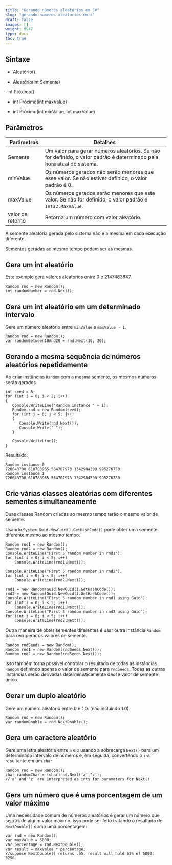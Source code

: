 ```yaml
---
title: "Gerando números aleatórios em C#"
slug: "gerando-numeros-aleatorios-em-c"
draft: false
images: []
weight: 9947
type: docs
toc: true
---
```


## Sintaxe
- Aleatório()

- Aleatório(int Semente)

-int Próximo()

- int Próximo(int maxValue)

- int Próximo(int minValue, int maxValue)


## Parâmetros
| Parâmetros | Detalhes |
| ---------- | ------- |
| Semente | Um valor para gerar números aleatórios. Se não for definido, o valor padrão é determinado pela hora atual do sistema.
| minValue | Os números gerados não serão menores que esse valor. Se não estiver definido, o valor padrão é 0.
| maxValue | Os números gerados serão menores que este valor. Se não for definido, o valor padrão é `Int32.MaxValue`.
| valor de retorno | Retorna um número com valor aleatório.

A semente aleatória gerada pelo sistema não é a mesma em cada execução diferente.

Sementes geradas ao mesmo tempo podem ser as mesmas.

## Gera um int aleatório
Este exemplo gera valores aleatórios entre 0 e 2147483647.

    Random rnd = new Random();
    int randomNumber = rnd.Next();

## Gera um int aleatório em um determinado intervalo
Gere um número aleatório entre `minValue` e `maxValue - 1`.

    Random rnd = new Random();
    var randomBetween10And20 = rnd.Next(10, 20);

## Gerando a mesma sequência de números aleatórios repetidamente
Ao criar instâncias `Random` com a mesma semente, os mesmos números serão gerados.

    int seed = 5;
    for (int i = 0; i < 2; i++)
    {
       Console.WriteLine("Random instance " + i);
       Random rnd = new Random(seed);
       for (int j = 0; j < 5; j++)
       {
          Console.Write(rnd.Next());
          Console.Write(" ");
       }
    
       Console.WriteLine();
    }

Resultado:

    Random instance 0
    726643700 610783965 564707973 1342984399 995276750
    Random instance 1
    726643700 610783965 564707973 1342984399 995276750

## Crie várias classes aleatórias com diferentes sementes simultaneamente
Duas classes Random criadas ao mesmo tempo terão o mesmo valor de semente.

Usando `System.Guid.NewGuid().GetHashCode()` pode obter uma semente diferente mesmo ao mesmo tempo.

    Random rnd1 = new Random();
    Random rnd2 = new Random();
    Console.WriteLine("First 5 random number in rnd1");
    for (int i = 0; i < 5; i++)
        Console.WriteLine(rnd1.Next());

    Console.WriteLine("First 5 random number in rnd2");
    for (int i = 0; i < 5; i++)
        Console.WriteLine(rnd2.Next());

    rnd1 = new Random(Guid.NewGuid().GetHashCode());
    rnd2 = new Random(Guid.NewGuid().GetHashCode());
    Console.WriteLine("First 5 random number in rnd1 using Guid");
    for (int i = 0; i < 5; i++)
        Console.WriteLine(rnd1.Next());
    Console.WriteLine("First 5 random number in rnd2 using Guid");
    for (int i = 0; i < 5; i++)
        Console.WriteLine(rnd2.Next());

Outra maneira de obter sementes diferentes é usar outra instância `Random` para recuperar os valores de semente.

    Random rndSeeds = new Random();
    Random rnd1 = new Random(rndSeeds.Next());
    Random rnd2 = new Random(rndSeeds.Next());
Isso também torna possível controlar o resultado de todas as instâncias `Random` definindo apenas o valor de semente para `rndSeeds`. Todas as outras instâncias serão derivadas deterministicamente desse valor de semente único.

## Gerar um duplo aleatório
Gere um número aleatório entre 0 e 1,0. (não incluindo 1.0)

    Random rnd = new Random();
    var randomDouble = rnd.NextDouble();



## Gera um caractere aleatório
Gere uma letra aleatória entre `a` e `z` usando a sobrecarga `Next()` para um determinado intervalo de números e, em seguida, convertendo o `int` resultante em um `char`

    Random rnd = new Random();
    char randomChar = (char)rnd.Next('a','z'); 
    //'a' and 'z' are interpreted as ints for parameters for Next()
    

## Gera um número que é uma porcentagem de um valor máximo
Uma necessidade comum de números aleatórios é gerar um número que seja `X%` de algum valor máximo. isso pode ser feito tratando o resultado de `NextDouble()` como uma porcentagem:

    var rnd = new Random();
    var maxValue = 5000;
    var percentage = rnd.NextDouble();
    var result = maxValue * percentage; 
    //suppose NextDouble() returns .65, result will hold 65% of 5000: 3250.



